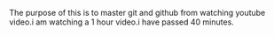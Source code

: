 The purpose of this is to master git and github from watching youtube video.i am watching a 1 hour video.i have passed 40 minutes.